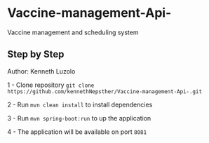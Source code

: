 # Vaccine-management-Api-
Vaccine management and scheduling system

## Step by Step
Author: Kenneth Luzolo

1 - Clone  repository `git clone https://github.com/kennethNepsther/Vaccine-management-Api-.git`

2 - Run `mvn clean install` to install dependencies

3 - Run `mvn spring-boot:run` to up the application

4 - The application will be available on port `8081`
